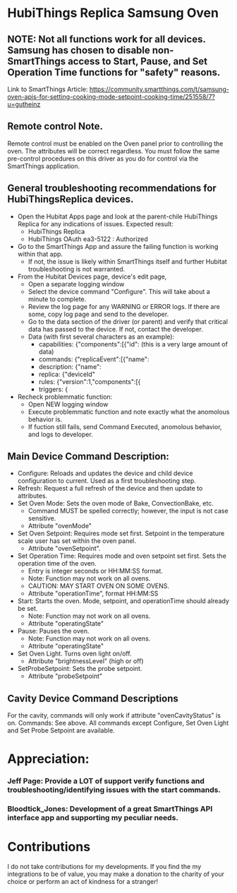 # HubiThings Replica Samsung Oven

## NOTE: Not all functions work for all devices.  Samsung has chosen to disable non-SmartThings access to Start, Pause, and Set Operation Time functions for "safety" reasons.
Link to SmartThings Article:  https://community.smartthings.com/t/samsung-oven-apis-for-setting-cooking-mode-setpoint-cooking-time/251558/7?u=gutheinz

## Remote control Note.
Remote control must be enabled on the Oven panel prior to controlling the oven.  The attributes will be correct regardless.  You must follow the same pre-control procedures on this driver as you do for control via the SmartThings application.

## General troubleshooting recommendations for HubiThingsReplica devices.
* Open the Hubitat Apps page and look at the parent-chile HubiThings Replica for any indications of issues. Expected result:  
  * HubiThings Replica  
  * HubiThings OAuth ea3-5122 : Authorized
* Go to the SmartThings App and assure the failing function is working within that app.
  * If not, the issue is likely within SmartThings itself and further Hubitat troubleshooting is not warranted.
* From the Hubitat Devices page, device's edit page,
  * Open a separate logging window
  * Select the device command "Configure".  This will take about a minute to complete.
  * Review the log page for any WARNING or ERROR logs.  If there are some, copy log page and send to the developer.
  * Go to the data section of the driver (or parent) and verify that critical data has passed to the device.  If not, contact the developer.
  * Data (with first several characters as an example):
    * capabilities: {"components":[{"id":  (this is a very large amount of data)
    * commands: {"replicaEvent":[{"name":
    * description: {"name":
    * replica: {"deviceId"
    * rules: {"version":1,"components":[{
    * triggers: {
 * Recheck problemmatic function:
   * Open NEW logging window
   * Execute problemmatic function and note exactly what the anomolous behavior is.
   * If fuction still fails, send Command Executed, anomolous behavior, and logs to developer.


## Main Device Command Description:
* Configure: Reloads and updates the device and child device configuration to current.  Used as a first troubleshooting step.
* Refresh: Request a full refresh of the device and then update to attributes.
* Set Oven Mode:  Sets the oven mode of Bake, ConvectionBake, etc.  
  * Command MUST be spelled correctly; however, the input is not case sensitive.  
  * Attribute "ovenMode"
* Set Oven Setpoint: Requires mode set first.  Setpoint in the temperature scale user has set within the oven panel.  
  * Attribute "ovenSetpoint".
* Set Operation Time: Requires mode and oven setpoint set first.  Sets the operation time of the oven.
  * Entry is integer seconds or HH:MM:SS format.
  * Note: Function may not work on all ovens.
  * CAUTION: MAY START OVEN ON SOME OVENS.  
  * Attribute "operationTime", format HH:MM:SS
* Start: Starts the oven.  Mode, setpoint, and operationTime should already be set.
  * Note: Function may not work on all ovens.
  * Attribute "operatingState"
* Pause: Pauses the oven.
  * Note: Function may not work on all ovens.
  * Attribute "operatingState"
* Set Oven Light.  Turns oven light on/off.
  * Attribute "brightnessLevel" (high or off)
* SetProbeSetpoint: Sets the probe setpoint.
  * Attribute "probeSetpoint"

## Cavity Device Command Descriptions
For the cavity, commands will only work if attribute "ovenCavityStatus" is on.
Commands:  See above.  All commands except Configure, Set Oven Light and Set Probe Setpoint are available.

# Appreciation:
### Jeff Page: Provide a LOT of support verify functions and troubleshooting/identifying issues with the start commands.

### Bloodtick_Jones: Development of a great SmartThings API interface app and supporting my peculiar needs.

# Contributions
I do not take contributions for my developments.  If you find the my integrations to be of value, you may make a donation to the charity of your choice or perform an act of kindness for a stranger!
